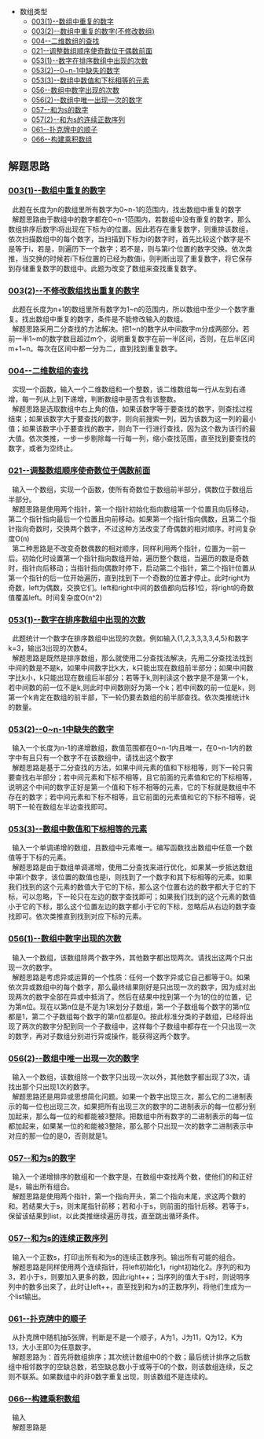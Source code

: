* 数组类型
    * [003(1)--数组中重复的数字](Solution003.java)
    * [003(2)--数组中重复的数字(不修改数组)](Solution003.java)
    * [004--二维数组的查找](Solution004.java)
    * [021--调整数组顺序使奇数位于偶数前面](Solution021.java)
    * [053(1)--数字在排序数组中出现的次数](Solution053_1.java)
    * [053(2)--0\~n-1中缺失的数字](Solution053_2.java)
    * [053(3)--数组中数值和下标相等的元素](Solution053_3.java)
    * [056--数组中数字出现的次数](Solution056_1.java)
    * [056(2)--数组中唯一出现一次的数字](Solution056_2.java)
    * [057--和为s的数字](Solution057.java)
    * [057(2)--和为s的连续正数序列](Solution057_2.java)
    * [061--扑克牌中的顺子](Solution061.java)
    * [066--构建乘积数组](Solution066.java)

   



解题思路
------
### [003(1)--数组中重复的数字](Solution003.java)
&nbsp;&nbsp;此题在长度为n的数组里所有数字为0\~n-1的范围内，找出数组中重复的数字<br>
&nbsp;&nbsp;解题思路由于数组中的数字都在0\~n-1范围内，若数组中没有重复的数字，那么数组排序后数字i将出现在下标为i的位置。因此若存在重复数字，则重排该数组，依次扫描数组中的每个数字，当扫描到下标为i的数字时，首先比较这个数字是不是等于i，若是，则遍历下一个数字；若不是，则与第i个位置的数字交换。依次类推，当交换的时候若i下标位置的已经为数值i，则判断出现了重复数字，将它保存到存储重复数字的数组中。此题为改变了数组来查找重复数字。<br>

### [003(2)--不修改数组找出重复的数字](Solution003.java)
&nbsp;&nbsp;此题在长度为n+1的数组里所有数字为1\~n的范围内，所以数组中至少一个数字重复。找出数组中重复的数字，条件是不能修改输入的数组。<br>
&nbsp;&nbsp;解题思路采用二分查找的方法解决。把1\~n的数字从中间数字m分成两部分。若前一半1\~m的数字数目超过m个，说明重复数字在前一半区间，否则，在后半区间m+1\~n。每次在区间中都一分为二，直到找到重复数字。<br>

### [004--二维数组的查找](Solution004.java)
&nbsp;&nbsp;实现一个函数，输入一个二维数组和一个整数，该二维数组每一行从左到右递增，每一列从上到下递增，判断数组中是否含有该整数。<br>
&nbsp;&nbsp;解题思路是选取数组中右上角的值，如果该数字等于要查找的数字，则查找过程结束；如果该数字大于要查找的数字，则向前搜索一列，因为该数为这一列的最小值；如果该数字小于要查找的数字，则向下一行进行查找，因为这个数为该行的最大值。依次类推，一步一步剔除每一行每一列，缩小查找范围，直至找到要查找的数字，或者为空终止。<br>

### [021--调整数组顺序使奇数位于偶数前面](Solution021.java)
&nbsp;&nbsp;输入一个数组，实现一个函数，使所有奇数位于数组前半部分，偶数位于数组后半部分。<br>
&nbsp;&nbsp;解题思路是使用两个指针，第一个指针初始化指向数组第一个位置且向后移动，第二个指针指向最后一个位置且向前移动。如果第一个指针指向偶数，且第二个指针指向奇数时，交换两个数字，不过这种方法改变了奇偶数的相对顺序。时间复杂度O(n)<br>
&nbsp;&nbsp;第二种思路是不改变奇数偶数的相对顺序，同样利用两个指针，位置为一前一后。初始化时设置第一个指针指向数组开始，遍历整个数组，当遍历的数是奇数时，指针向后移动；当指针指向偶数时停下，启动第二个指针，第二个指针位置从第一个指针的后一位开始遍历，直到找到下一个奇数的位置才停止。此时right为奇数，left为偶数，交换它们。left和right中间的数值都向后移1位，将right的奇数值覆盖left。时间复杂度O(n^2)<br>


### [053(1)--数字在排序数组中出现的次数](Solution053_1.java)
&nbsp;&nbsp;此题统计一个数字在排序数组中出现的次数。例如输入{1,2,3,3,3,3,4,5}和数字k=3，输出3出现的次数4。<br>
&nbsp;&nbsp;解题思路是既然是排序数组，那么就使用二分查找法解决，先用二分查找法找到中间的数是不是k，如果中间数字比k大，k只能出现在数组前半部分；如果中间数字比k小，k只能出现在数组后半部分；若等于k,则判读这个数字是不是第一个k，若中间数的前一位不是k,则此时中间数刚好为第一个k；若中间数的前一位是k，则第一个k肯定在数组的前半部，下一轮仍要去数组的前半部查找。依次类推统计k的数量。<br>

### [053(2)--0\~n-1中缺失的数字](Solution053_2.java)
&nbsp;&nbsp;输入一个长度为n-1的递增数组，数值范围都在0\~n-1内且唯一，在0\~n-1内的数字中有且只有一个数字不在该数组中，请找出这个数字<br>
&nbsp;&nbsp;解题思路是基于二分查找的方法，如果中间元素的值和下标相等，则下一轮只需要查找右半部分；若中间元素和下标不相等，且它前面的元素值和它的下标相等，说明这个中间的数字正好是第一个值和下标不相等的元素，它的下标就是数组中不存在的数字；若中间元素和下标不相等，且它前面的元素值和它的下标不相等，说明下一轮在数组左半边查找即可。<br>

### [053(3)--数组中数值和下标相等的元素](Solution053_3.java)
&nbsp;&nbsp;输入一个单调递增的数组，且数组中元素唯一。编写函数找出数组中任意一个数值等于下标的元素。<br>
&nbsp;&nbsp;解题思路是由于数组单调递增，使用二分查找来进行优化，如果某一步抵达数组中第i个数字，该位置的数值也是i，则找到了一个数字和其下标相等的元素。如果我们找到的这个元素的数值大于它的下标，那么这个位置右边的数字都大于它的下标，可以忽略，下一轮只在左边的数字查找即可；如果我们找到的这个元素的数值小于它的下标，那么这个位置左边的数字都小于它的下标，忽略后从右边的数字查找即可。依次类推直到找到对应下标的元素。<br>

### [056(1)--数组中数字出现的次数](Solution056.java)
&nbsp;&nbsp;输入一个数组，该数组除两个数字外，其他数字都出现两次。请找出这两个只出现一次的数字。<br>
&nbsp;&nbsp;解题思路是考虑异或运算的一个性质：任何一个数字异或它自己都等于0。如果依次异或数组中的每个数字，那么最终结果刚好是只出现一次的数字，因为成对出现两次的数字全部在异或中抵消了。然后在结果中找到第一个为1的位的位置，记为第n位。现在以第n位是不是为1来划分子数组，第一个子数组每个数字的第n位都是1，第二个子数组每个数字的第n位都是0。按此标准分类的子数组，已经将出现了两次的数字分配到同一个子数组中，这样每个子数组中都存在一个只出现一次的数字，再对子数组分别进行异或操作，能获得这两个数字。<br>

### [056(2)--数组中唯一出现一次的数字](Solution056.java)
&nbsp;&nbsp;输入一个数组，该数组除一个数字只出现一次以外，其他数字都出现了3次，请找出那个只出现1次的数字。<br>
&nbsp;&nbsp;解题思路还是用异或思想简化问题。如果一个数字出现三次，那么它的二进制表示的每一位也出现三次，如果把所有出现三次的数字的二进制表示的每一位都分别加起来，那么每一位的和都能被3整除。把数组中所有数字的二进制表示的每一位都加起来，如果某一位的和能被3整除，那么那个只出现一次的数字二进制表示中对应的那一位的是0，否则就是1。<br>

### [057--和为s的数字](Solution057.java)
&nbsp;&nbsp;输入一个递增排序的数组和一个数字是，在数组中查找两个数，使他们的和正好是s，输出所有组合。<br>
&nbsp;&nbsp;解题思路是使用两个指针，第一个指向开头，第二个指向末尾，求这两个数的和。若结果大于s，则末尾指针前移；若和小于s，则前面的指针后移。若等于s，保留该结果到list，以此类推继续遍历寻找，直至跳出循环条件。<br>

### [057--和为s的连续正数序列](Solution057_2.java)
&nbsp;&nbsp;输入一个正数s，打印出所有和为s的连续正数序列。输出所有可能的组合。<br>
&nbsp;&nbsp;解题思路是同样使用两个连续指针，将left初始化1，right初始化2。序列的和为3，若小于s，则要加入更多的数，因此right++；当序列的值大于s时，则说明序列中的数多出来了，此时让left++，直至找到和为s的正数序列，将他们生成为一个list输出。<br>

### [061--扑克牌中的顺子](Solution061.java)
&nbsp;&nbsp;从扑克牌中随机抽5张牌，判断是不是一个顺子，A为1，J为11，Q为12，K为13，大小王即0为任意数字。<br>
&nbsp;&nbsp;解题思路为：首先将数组排序；其次统计数组中0的个数；最后统计排序之后数组中相邻数字的空缺总数，若空缺总数小于或等于0的个数，则该数组连续，反之则不联系。如果数组中的非0数字重复出现，则该数组不是连续的。<br>

### [066--构建乘积数组](Solution066.java)
&nbsp;&nbsp;输入<br>
&nbsp;&nbsp;解题思路是<br>





